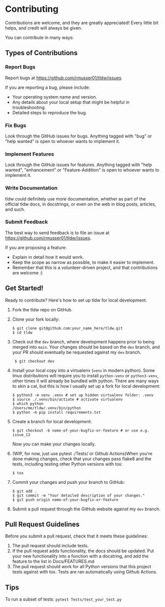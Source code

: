 Contributing
============

Contributions are welcome, and they are greatly appreciated! Every
little bit helps, and credit will always be given.

You can contribute in many ways:

Types of Contributions
----------------------

### Report Bugs

Report bugs at <https://github.com/rmusser01/tldw/issues>.

If you are reporting a bug, please include:

-   Your operating system name and version.
-   Any details about your local setup that might be helpful in
    troubleshooting.
-   Detailed steps to reproduce the bug.

### Fix Bugs

Look through the GitHub issues for bugs. Anything tagged with "bug" or "help wanted" is
open to whoever wants to implement it.

### Implement Features

Look through the GitHub issues for features. Anything tagged with
"help wanted", "enhancement" or "Feature-Addition" is open to whoever wants to implement it.

### Write Documentation

tldw could definitely use more documentation,
whether as part of the official tldw docs,
in docstrings, or even on the web in blog posts, articles, and such.

### Submit Feedback

The best way to send feedback is to file an issue at
<https://github.com/rmusser01/tldw/issues>.

If you are proposing a feature:

-   Explain in detail how it would work.
-   Keep the scope as narrow as possible, to make it easier to
    implement.
-   Remember that this is a volunteer-driven project, and that
    contributions are welcome :)

Get Started!
------------

Ready to contribute? Here's how to set up tldw
for local development.

1.  Fork the tldw repo on GitHub.
1.  Clone your fork locally:

        $ git clone git@github.com:your_name_here/tldw.git
        $ cd tldw

1. Check out the `dev` branch, where development happens prior to being merged
   into `main`. Your changes should be based on the `dev` branch, and your PR
   should eventually be requested against my `dev` branch.

        $ git checkout dev

1.  Install your local copy into a virtualenv (`venv` in modern python). Some
    linux distributions will require you to install `python-venv` or
    `python3-venv`, other times it will already be bundled with python. There
    are many ways to skin a cat, but this is how I usually set up a fork for
    local development:

        $ python3 -m venv .venv # set up hidden virtualenv folder: .venv
        $ source ./.venv/bin/actiate # activate virtualenv
        $ which python
        /Users/me/tldw/.venv/bin/python
        $ python -m pip install requirements.txt

1.  Create a branch for local development:

        $ git checkout -b name-of-your-bugfix-or-feature # or use e.g. issue_13

    Now you can make your changes locally.

1.  (WIP, for now, just use pytest ./Tests/ or Github Actions)When you're done making changes, check that your changes pass flake8
    and the tests, including testing other Python versions with tox:

        $ tox

1.  Commit your changes and push your branch to GitHub:

        $ git add .
        $ git commit -m "Your detailed description of your changes."
        $ git push origin name-of-your-bugfix-or-feature

1.  Submit a pull request through the GitHub website against my `dev` branch.

Pull Request Guidelines
-----------------------

Before you submit a pull request, check that it meets these guidelines:

1.  The pull request should include tests.
2.  If the pull request adds functionality, the docs should be updated. Put
    your new functionality into a function with a docstring, and add the
    feature to the list in Docs/FEATURES.md
3.  The pull request should work for all Python versions that this project
    tests against with tox. Tests are ran automatically using Github Actions.

Tips
----

To run a subset of tests: `pytest Tests/test_your_test.py`

